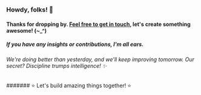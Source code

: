 
###   Howdy, folks! 👋
####    Thanks for dropping by. <a href ="mailto:amicableycot@gmail.com">Feel free to get in touch</a>, let's create something awesome! (~_^)
#####     If you have any insights or contributions, I'm all ears.
######       We're doing better than yesterday, and we'll keep improving tomorrow. Our secret? Discipline trumps intelligence! ✨
#######         ⭐️ Let's build amazing things together! ⭐️
<!--
- **lewiskirori/lewiskirori** is a ✨ _special_ ✨ repository!
- 🔭 I’m currently working on ...
- 👯 I’m looking to collaborate on ...
- 🤔 I’m looking for help with ...
- 💬 Ask me about ...
- 📫 How to reach me: ...
- 😄 Pronouns: ...
- ⚡ Fun fact: ...
- Avant-garde || forward-looking || progressive || revolutionary || ...
- Allied: in combination || working together with && Skilled craftsmanship allied to advanced technology.
- SOftware ARchitect ASpirant.
- The Future and the Present.
-->                                                     
